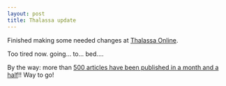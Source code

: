 ```yaml
---
layout: post
title: Thalassa update
---
```


Finished making some needed changes at <a href="http://www.thalassa-online.com">Thalassa Online</a>.

Too tired now. going... to... bed....

By the way: more than <a href="http://www.thalassa-online.com/revista/article.phtml?id=516">500 articles have been published in a month and a half</a>!! Way to go!
